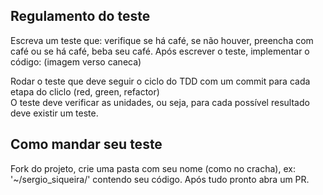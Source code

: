 Regulamento do teste
--------------------

Escreva um teste que: verifique se há café, se não houver, preencha com café ou se há café, beba seu café.
Após escrever o teste, implementar o código: (imagem verso caneca)

Rodar o teste que deve seguir o ciclo do TDD com um commit para cada etapa do cliclo (red, green, refactor)  
O teste deve verificar as unidades, ou seja, para cada possível resultado deve existir um teste. 

Como mandar seu teste
---------------------

Fork do projeto, crie uma pasta com seu nome (como no cracha), ex: '~/sergio_siqueira/' contendo seu código. 
Após tudo pronto abra um PR.

